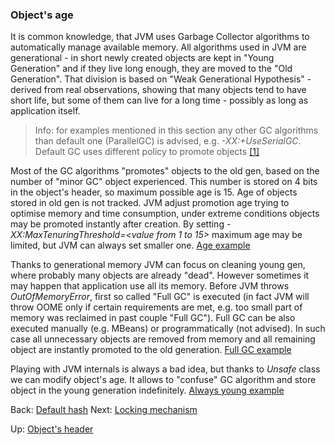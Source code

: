 ### Object's age

It is common knowledge, that JVM uses Garbage Collector algorithms to automatically manage available memory. All algorithms
used in JVM are generational - in short newly created objects are kept in "Young Generation" and if they live long enough,
they are moved to the "Old Generation". That division is based on "Weak Generational Hypothesis" - derived from real observations,
showing that many objects tend to have short life, but some of them can live for a long time - possibly as long as application itself.

> Info: for examples mentioned in this section any other GC algorithms than default one (ParallelGC) is advised, e.g. *-XX:+UseSerialGC*.
> Default GC uses different policy to promote objects [[1]](https://www.oracle.com/technetwork/java/visualgc-136680.html#SurvivorAgeHistogram   )

Most of the GC algorithms "promotes" objects to the old gen, based on the number of "minor GC" object experienced. This number
is stored on 4 bits in the object's header, so maximum possible age is 15. Age of objects stored in old gen is not tracked.
JVM adjust promotion age trying to optimise memory and time consumption, under extreme conditions objects may be promoted 
instantly after creation. By setting *-XX:MaxTenuringThreshold=\<value from 1 to 15>* maximum age may be limited, but JVM can
always set smaller one. [Age example](UnsafeAge.java)

Thanks to generational memory JVM can focus on cleaning young gen, where probably many objects are already "dead". However
sometimes it may happen that application use all its memory. Before JVM throws *OutOfMemoryError*, first so called "Full GC"
is executed (in fact JVM will throw OOME only if certain requirements are met, e.g. too small part of memory was reclaimed in past couple "Full GC").
Full GC can be also executed manually (e.g. MBeans) or programmatically (not advised). In such case all unnecessary objects are removed from memory and
all remaining object are instantly promoted to the old generation. [Full GC example](FullGcAge.java)

Playing with JVM internals is always a bad idea, but thanks to *Unsafe* class we can modify object's age. It allows to "confuse"
GC algorithm and store object in the young generation indefinitely. [Always young example](AlwaysYoungAge.java)

Back: [Default hash](../hash/readme.md) Next: [Locking mechanism](../lock/readme.md)

Up: [Object's header](../readme.md)
